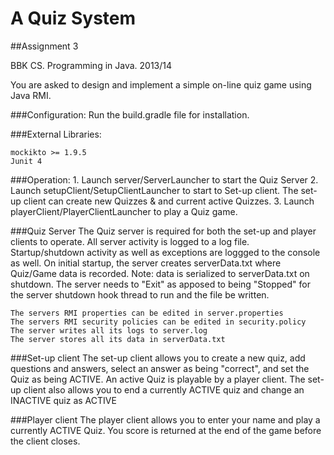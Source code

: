 A Quiz System
=============


##Assignment 3

BBK CS. Programming in Java. 2013/14

You are asked to design and implement a simple on-line quiz game using Java RMI.

###Configuration:
Run the build.gradle file for installation.

###External Libraries:

    mockikto >= 1.9.5
    Junit 4

###Operation:
    1. Launch server/ServerLauncher to start the Quiz Server
    2. Launch setupClient/SetupClientLauncher to start to Set-up client. The set-up client can create new Quizzes & and current active Quizzes.
    3. Launch playerClient/PlayerClientLauncher to play a Quiz game.

###Quiz Server
The Quiz server is required for both the set-up and player clients to operate. All server activity is logged to a log file. Startup/shutdown activity as well as exceptions are loggged to the console as well.
On initial startup, the server creates serverData.txt where Quiz/Game data is recorded. Note: data is serialized to serverData.txt on shutdown. The server needs to "Exit" as apposed to being "Stopped" for the server shutdown hook thread to run and the file be written.

    The servers RMI properties can be edited in server.properties
    The servers RMI security policies can be edited in security.policy
    The server writes all its logs to server.log
    The server stores all its data in serverData.txt

###Set-up client
The set-up client allows you to create a new quiz, add questions and answers, select an answer as being "correct", and set the Quiz as being ACTIVE. An active Quiz is playable by a player client. The set-up client also allows you to end a currently ACTIVE quiz and change an INACTIVE quiz as ACTIVE


###Player client
The player client allows you to enter your name and play a currently ACTIVE Quiz. You score is returned at the end of the game before the client closes.